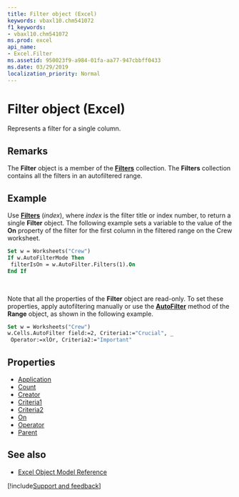 ```yaml
---
title: Filter object (Excel)
keywords: vbaxl10.chm541072
f1_keywords:
- vbaxl10.chm541072
ms.prod: excel
api_name:
- Excel.Filter
ms.assetid: 950023f9-a984-01fa-aa77-947cbbff0433
ms.date: 03/29/2019
localization_priority: Normal
---
```



# Filter object (Excel)

Represents a filter for a single column.


## Remarks

The **Filter** object is a member of the **[Filters](Excel.Filters.md)** collection. The **Filters** collection contains all the filters in an autofiltered range.


## Example

Use **[Filters](Excel.AutoFilter.Filters.md)** (_index_), where _index_ is the filter title or index number, to return a single **Filter** object. The following example sets a variable to the value of the **On** property of the filter for the first column in the filtered range on the Crew worksheet.

```vb
Set w = Worksheets("Crew") 
If w.AutoFilterMode Then 
 filterIsOn = w.AutoFilter.Filters(1).On 
End If
```

<br/>

Note that all the properties of the **Filter** object are read-only. To set these properties, apply autofiltering manually or use the **[AutoFilter](Excel.Range.AutoFilter.md)** method of the **Range** object, as shown in the following example.

```vb
Set w = Worksheets("Crew") 
w.Cells.AutoFilter field:=2, Criteria1:="Crucial", _ 
 Operator:=xlOr, Criteria2:="Important"
```


## Properties

- [Application](Excel.Filter.Application.md)
- [Count](Excel.Filter.Count.md)
- [Creator](Excel.Filter.Creator.md)
- [Criteria1](Excel.Filter.Criteria1.md)
- [Criteria2](Excel.Filter.Criteria2.md)
- [On](Excel.Filter.On.md)
- [Operator](Excel.Filter.Operator.md)
- [Parent](Excel.Filter.Parent.md)


## See also

- [Excel Object Model Reference](overview/Excel/object-model.md)

[!include[Support and feedback](~/includes/feedback-boilerplate.md)]
